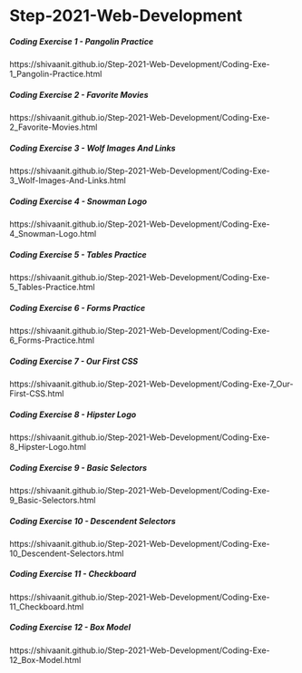 # Step-2021-Web-Development
<h5>Coding Exercise 1 - Pangolin Practice</h5>
https://shivaanit.github.io/Step-2021-Web-Development/Coding-Exe-1_Pangolin-Practice.html

<h5>Coding Exercise 2 - Favorite Movies</h5>
https://shivaanit.github.io/Step-2021-Web-Development/Coding-Exe-2_Favorite-Movies.html

<h5>Coding Exercise 3 - Wolf Images And Links</h5>
https://shivaanit.github.io/Step-2021-Web-Development/Coding-Exe-3_Wolf-Images-And-Links.html

<h5>Coding Exercise 4 - Snowman Logo</h5>
https://shivaanit.github.io/Step-2021-Web-Development/Coding-Exe-4_Snowman-Logo.html

<h5>Coding Exercise 5 - Tables Practice</h5>
https://shivaanit.github.io/Step-2021-Web-Development/Coding-Exe-5_Tables-Practice.html

<h5>Coding Exercise 6 - Forms Practice</h5>
https://shivaanit.github.io/Step-2021-Web-Development/Coding-Exe-6_Forms-Practice.html

<h5>Coding Exercise 7 - Our First CSS</h5>
https://shivaanit.github.io/Step-2021-Web-Development/Coding-Exe-7_Our-First-CSS.html

<h5>Coding Exercise 8 - Hipster Logo</h5>
https://shivaanit.github.io/Step-2021-Web-Development/Coding-Exe-8_Hipster-Logo.html

<h5>Coding Exercise 9 - Basic Selectors</h5>
https://shivaanit.github.io/Step-2021-Web-Development/Coding-Exe-9_Basic-Selectors.html

<h5>Coding Exercise 10 - Descendent Selectors</h5>
https://shivaanit.github.io/Step-2021-Web-Development/Coding-Exe-10_Descendent-Selectors.html

<h5>Coding Exercise 11 - Checkboard</h5>
https://shivaanit.github.io/Step-2021-Web-Development/Coding-Exe-11_Checkboard.html

<h5>Coding Exercise 12 - Box Model</h5>
https://shivaanit.github.io/Step-2021-Web-Development/Coding-Exe-12_Box-Model.html
